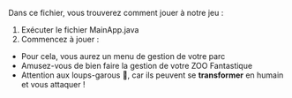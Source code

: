 Dans ce fichier, vous trouverez comment jouer à notre jeu :

1. Exécuter le fichier MainApp.java
2. Commencez à jouer :
  - Pour cela, vous aurez un menu de gestion de votre parc
  - Amusez-vous de bien faire la gestion de votre ZOO Fantastique
  - Attention aux loups-garous 🐺, car ils peuvent se **transformer** en humain et vous attaquer ! 
